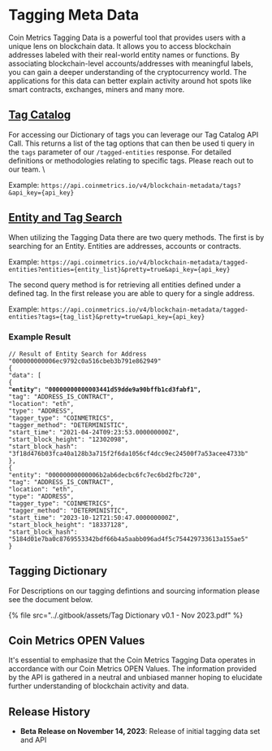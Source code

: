 # Tagging Meta Data

Coin Metrics Tagging Data is a powerful tool that provides users with a unique lens on blockchain data. It allows you to access blockchain addresses labeled with their real-world entity names or functions. By associating blockchain-level accounts/addresses with meaningful labels, you can gain a deeper understanding of the cryptocurrency world. The applications for this data can better explain activity around hot spots like smart contracts, exchanges, miners and many more.&#x20;

## [Tag Catalog](https://docs.coinmetrics.io/api/v4/#tag/Blockchain-Metadata/operation/getBlockchainMetadataTags)&#x20;

For accessing our Dictionary of tags you can leverage our Tag Catalog API Call. This returns a list of the tag options that can then be used ti query in the `tags` parameter of our `/tagged-entities` response. For detailed definitions or methodologies relating to specific tags. Please reach out to our team. \


Example: `https://api.coinmetrics.io/v4/blockchain-metadata/tags?&api_key={api_key}`

## [Entity and Tag Search](https://docs.coinmetrics.io/api/v4/#tag/Blockchain-Metadata/operation/getBlockchainMetadataEntities)

When utilizing the Tagging Data there are two query methods. The first is by searching for an Entity. Entities are addresses, accounts or contracts.&#x20;

Example: `https://api.coinmetrics.io/v4/blockchain-metadata/tagged-entities?entities={entity_list}&pretty=true&api_key={api_key}`

The second query method is for retrieving all entities defined under a defined tag. In the first release you are able to query for a single address.&#x20;

Example: `https://api.coinmetrics.io/v4/blockchain-metadata/tagged-entities?tags={tag_list}&pretty=true&api_key={api_key}`



### Example Result

<pre><code>// Result of Entity Search for Address "000000000006ec9792c0a516cbeb3b791e862949"
{
"data": [
{
<strong>"entity": "00000000000003441d59dde9a90bffb1cd3fabf1",
</strong>"tag": "ADDRESS_IS_CONTRACT",
"location": "eth",
"type": "ADDRESS",
"tagger_type": "COINMETRICS",
"tagger_method": "DETERMINISTIC",
"start_time": "2021-04-24T09:23:53.000000000Z",
"start_block_height": "12302098",
"start_block_hash": "3f18d476b03fca40a128b3a715f2f6da1056cf4dcc9ec24500f7a53acee4733b"
},
{
"entity": "00000000000006b2ab6decbc6fc7ec6bd2fbc720",
"tag": "ADDRESS_IS_CONTRACT",
"location": "eth",
"type": "ADDRESS",
"tagger_type": "COINMETRICS",
"tagger_method": "DETERMINISTIC",
"start_time": "2023-10-12T21:50:47.000000000Z",
"start_block_height": "18337128",
"start_block_hash": "5184d01e7ba0c8769553342bdf66b4a5aabb096ad4f5c754429733613a155ae5"
}
</code></pre>

## Tagging Dictionary

For Descriptions on our tagging defintions and sourcing information please see the document below.

{% file src="../.gitbook/assets/Tag Dictionary v0.1 - Nov 2023.pdf" %}

## Coin Metrics OPEN Values

It's essential to emphasize that the Coin Metrics Tagging Data operates in accordance with our Coin Metrics OPEN Values. The information provided by the API is gathered in a neutral and unbiased manner hoping to elucidate further understanding of blockchain activity and data.

## Release History

* **Beta Release on November 14, 2023**: Release of initial tagging data set and API

